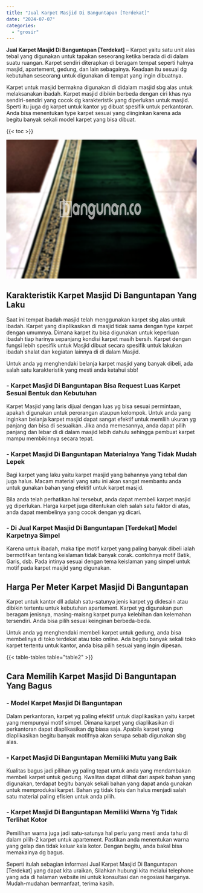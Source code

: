 ```yaml
---
title: "Jual Karpet Masjid Di Banguntapan [Terdekat]"
date: "2024-07-07"
categories: 
  - "grosir"
---
```


**Jual Karpet Masjid Di Banguntapan \[Terdekat\]** – Karpet yaitu satu unit alas tebal yang digunakan untuk tapakan seseorang ketika berada di di dalam suatu ruangan. Karpet sendiri diterapkan di beragam tempat seperti halnya masjid, apartement, gedung, dan lain sebagainya. Keadaan itu sesuai dg kebutuhan seseorang untuk digunakan di tempat yang ingin dibuatnya.

Karpet untuk masjid bermakna digunakan di didalam masjid sbg alas untuk melaksanakan ibadah. Karpet masjid dibikin berbeda dengan ciri khas nya sendiri-sendiri yang cocok dg karakteristik yang diperlukan untuk masjid. Sperti itu juga dg karpet untuk kantor yg dibuat spesifik untuk perkantoran. Anda bisa menentukan type karpet sesuai yang diinginkan karena ada begitu banyak sekali model karpet yang bisa dibuat.

{{< toc >}}

![Jual Karpet Masjid Di Banguntapan [Terdekat]](/images/grosir-karpet-murah-51.png)

## Karakteristik Karpet Masjid Di Banguntapan Yang Laku

Saat ini tempat ibadah masjid telah menggunakan karpet sbg alas untuk ibadah. Karpet yang diaplikasikan di masjid tidak sama dengan type karpet dengan umumnya. Dimana karpet itu bisa digunakan untuk keperluan ibadah tiap harinya sepanjang kondisi karpet masih bersih. Karpet dengan fungsi lebih spesifik untuk Masjid dibuat secara spesifik untuk lakukan ibadah shalat dan kegiatan lainnya di di dalam Masjid.

Untuk anda yg menghendaki belanja karpet masjid yang banyak dibeli, ada salah satu karakteristik yang mesti anda ketahui sbb!

### \- Karpet Masjid Di Banguntapan Bisa Request Luas Karpet Sesuai Bentuk dan Kebutuhan

Karpet Masjid yang laris dijual dengan luas yg bisa sesuai permintaan, apakah digunakan untuk perorangan ataupun kelompok. Untuk anda yang inginkan belanja karpet masjid dapat sangat efektif untuk memliih ukuran yg panjang dan bisa di sesuaikan. Jika anda memesannya, anda dapat pilih panjang dan lebar di di dalam masjid lebih dahulu sehingga pembuat karpet mampu membikinnya secara tepat.

### \- Karpet Masjid Di Banguntapan Materialnya Yang Tidak Mudah Lepek

Bagi karpet yang laku yaitu karpet masjid yang bahannya yang tebal dan juga halus. Macam material yang satu ini akan sangat membantu anda untuk gunakan bahan yang efektif untuk karpet masjid.

Bila anda telah perhatikan hal tersebut, anda dapat membeli karpet masjid yg diperlukan. Harga karpet juga ditentukan oleh salah satu faktor di atas, anda dapat membelinya yang cocok dengan yg dicari.

### \- Di Jual Karpet Masjid Di Banguntapan \[Terdekat\] Model Karpetnya Simpel

Karena untuk ibadah, maka tipe motif karpet yang paling banyak dibeli ialah bermotifkan tentang keislaman tidak banyak corak. contohnya motif Batik, Garis, dsb. Pada intinya sesuai dengan tema keislaman yang simpel untuk motif pada karpet masjid yang digunakan.

## Harga Per Meter Karpet Masjid Di Banguntapan

Karpet untuk kantor dll adalah satu-satunya jenis karpet yg didesain atau dibikin tertentu untuk kebutuhan apartement. Karpet yg digunakan pun beragam jenisnya, masing-maisng karpet punya kelebihan dan kelemahan tersendiri. Anda bisa pilih sesuai keinginan berbeda-beda.

Untuk anda yg menghendaki membeli karpet untuk gedung, anda bisa membelinya di toko terdekat atau toko online. Ada begitu banyak sekali toko karpet tertentu untuk kantor, anda bisa pilih sesuai yang ingin dipesan.

{{< table-tables table="table2" >}}

## Cara Memilih Karpet Masjid Di Banguntapan Yang Bagus

### \- Model Karpet Masjid Di Banguntapan

Dalam perkantoran, karpet yg paling efektif untuk diaplikasikan yaitu karpet yang mempunyai motif simpel. Dimana karpet yang diaplikasikan di perkantoran dapat diaplikasikan dg biasa saja. Apabila karpet yang diaplikasikan begitu banyak motifnya akan serupa sebab digunakan sbg alas.

### \- Karpet Masjid Di Banguntapan Memiliki Mutu yang Baik

Kualitas bagus jadi pilihan yg paling tepat untuk anda yang mendambakan membeli karpet untuk gedung. Kwalitas dapat dilihat dari aspek bahan yang digunakan, terdapat begitu banyak sekali bahan yang dapat anda gunakan untuk memproduksi karpet. Bahan yg tidak tipis dan halus menjadi salah satu material paling efisien untuk anda pilih.

### \- Karpet Masjid Di Banguntapan Memiliki Warna Yg Tidak Terlihat Kotor

Pemilihan warna juga jadi satu-satunya hal perlu yang mesti anda tahu di dalam pilih-2 karpet untuk apartement. Pastikan anda menentukan warna yang gelap dan tidak keluar kala kotor. Dengan begitu, anda bakal bisa memakainya dg bagus.

Seperti itulah sebagian informasi Jual Karpet Masjid Di Banguntapan \[Terdekat\] yang dapat kita uraikan, Silahkan hubungi kita melalui telephone yang ada di halaman website ini untuk konsultasi dan negosiasi harganya. Mudah-mudahan bermanfaat, terima kasih.
